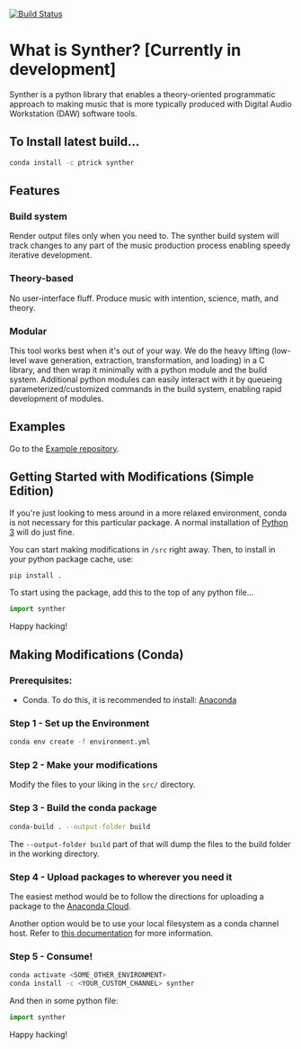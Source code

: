[![Build Status](https://dev.azure.com/pworthey007/Synther/_apis/build/status/ptrick.synther?branchName=master)](https://dev.azure.com/pworthey007/Synther/_build/latest?definitionId=5&branchName=master)

# What is Synther? [Currently in development]

Synther is a python library that enables a theory-oriented programmatic approach to making music that is more typically produced with Digital Audio Workstation (DAW) software tools.

## To Install latest build...

```bash
conda install -c ptrick synther
```

## Features

### Build system

Render output files only when you need to. The synther build system will track changes to any part of the music production process enabling speedy iterative development.

### Theory-based

No user-interface fluff. Produce music with intention, science, math, and theory.

### Modular

This tool works best when it's out of your way. We do the heavy lifting (low-level wave generation, extraction, transformation, and loading) in a C library, and then wrap it minimally with a python module and the build system. Additional python modules can easily interact with it by queueing parameterized/customized commands in the build system, enabling rapid development of modules.

## Examples

Go to the [Example repository](https://github.com/ptrick/synther-examples.git).

## Getting Started with Modifications (Simple Edition)

If you're just looking to mess around in a more relaxed environment, conda is not necessary for this particular package. A normal installation of [Python 3](https://www.python.org/) will do just fine.

You can start making modifications in `/src` right away. Then, to install in your python package cache, use:

```bash
pip install .
```

To start using the package, add this to the top of any python file...

```python
import synther
```

Happy hacking!

## Making Modifications (Conda)

### Prerequisites:

* Conda. To do this, it is recommended to install: [Anaconda](https://www.anaconda.com/)

### Step 1 - Set up the Environment

```bash
conda env create -f environment.yml
```

### Step 2 - Make your modifications

Modify the files to your liking in the `src/` directory.

### Step 3 - Build the conda package
```bash
conda-build . --output-folder build
```

The `--output-folder build` part of that will dump the files to the build folder in the working directory.

### Step 4 - Upload packages to wherever you need it

The easiest method would be to follow the directions for uploading a package to the [Anaconda Cloud](https://docs.anaconda.com/anaconda-cloud/user-guide/tasks/work-with-packages/#uploading-packages).

Another option would be to use your local filesystem as a conda channel host. Refer to [this documentation](https://docs.conda.io/projects/conda/en/latest/user-guide/tasks/create-custom-channels.html) for more information.

### Step 5 - Consume!

```bash
conda activate <SOME_OTHER_ENVIRONMENT>
conda install -c <YOUR_CUSTOM_CHANNEL> synther
```

And then in some python file:
```python
import synther
```
Happy hacking!